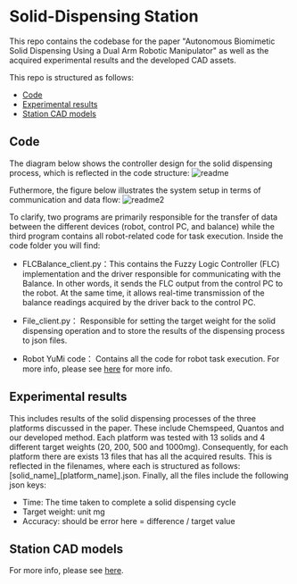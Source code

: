 #  Solid-Dispensing Station

This repo contains the codebase for the paper "Autonomous Biomimetic Solid Dispensing Using a Dual Arm Robotic Manipulator" as well as the acquired experimental results and the developed CAD assets.

This repo is structured as follows: 
- [Code](#code)
- [Experimental results](#experimental-results)
- [Station CAD models](#station-cad-models)


## Code

The diagram below shows the controller design for the solid dispensing process, which is reflected in the code structure:
![readme](https://github.com/fourteenjiang/Solid-dispensing/assets/86227785/a0136920-74c6-4a9f-b274-d4e3f88ffbd6)

Futhermore, the figure below illustrates the system setup in terms of communication and data flow:
![readme2](https://github.com/fourteenjiang/Solid-dispensing/assets/86227785/5629f46d-e11d-4449-8f17-f99b07ddb4a7)


To clarify, two programs are primarily responsible for the transfer of data between the different devices (robot, control PC, and balance) while the third program contains all robot-related code for task execution. Inside the code folder you will find:

  - FLCBalance_client.py：This contains the Fuzzy Logic Controller (FLC) implementation and the driver responsible for communicating with the Balance. In other words, it sends the FLC output from the control PC to the robot. At the same time, it allows real-time transmission of the balance readings acquired by the driver back to the control PC.

  - File_client.py： Responsible for setting the target weight for the solid dispensing operation and to store the results of the dispensing process to json files.

  - Robot YuMi code： Contains all the code for robot task execution. For more info, please see [here](https://github.com/fourteenjiang/Solid-dispensing/blob/main/Code/Robot%20YuMi%20code/README.md) for more info.

## Experimental results

This includes results of the solid dispensing processes of the three platforms discussed in the paper. These include Chemspeed, Quantos and our developed method. Each platform was tested with 13 solids and 4 different target weights (20, 200, 500 and 1000mg). Consequently, for each platform there are exists 13 files that has all the acquired results. This is reflected in the filenames, where each is structured as follows: [solid_name]_[platform_name].json. Finally, all the files include the following json keys:

 - Time: The time taken to complete a solid dispensing cycle
 - Target weight: unit mg
 - Accuracy: should be error here = difference / target value

## Station CAD models
For more info, please see [here](https://github.com/fourteenjiang/Solid-dispensing/blob/main/Station%20CAD%20models/README.md).


